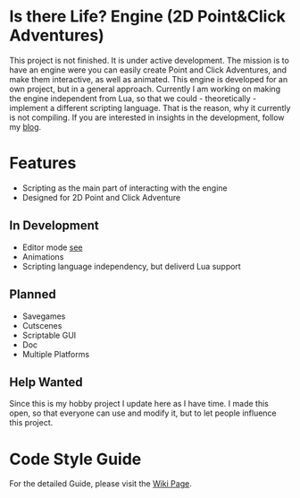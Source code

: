# Is there Life? Engine (2D Point&Click Adventures)
This project is not finished. It is under active development. The mission is to have an engine were you can easily create Point and Click Adventures, and make them interactive, as well as animated. This engine is developed for an own project, but in a general approach. Currently I am working on making the engine independent from Lua, so that we could - theoretically - implement a different scripting language. That is the reason, why it currently is not compiling. If you are interested in insights in the development, follow my [blog](https://hasa1002.github.io/).

# Features #
-	Scripting as the main part of interacting with the engine
-	Designed for 2D Point and Click Adventure

## In Development ##
- Editor mode [see](https://hasa1002.github.io/blog/2018/04/04/Basic-Engine/)
-	Animations
- Scripting language independency, but deliverd Lua support

## Planned ##
-	Savegames
-	Cutscenes
-	Scriptable GUI
-	Doc
-	Multiple Platforms

## Help Wanted ##
Since this is my hobby project I update here as I have time. I made this open, so that everyone can use and modify it, but to let people influence this project.

# Code Style Guide #
For the detailed Guide, please visit the [Wiki Page](https://github.com/HaSa1002/SFML-Point-and-Click-Adventure-Engine/wiki/Code-Style-Guide).
